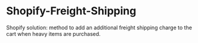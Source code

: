 # Shopify-Freight-Shipping
Shopify solution: method to add an additional freight shipping charge to the cart when heavy items are purchased.
